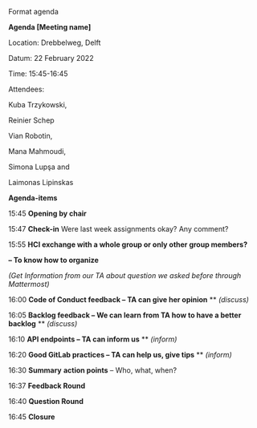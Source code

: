 
Format agenda


**Agenda [Meeting name]** 

Location: 		Drebbelweg, Delft

Datum: 		22 February 2022

Time: 		15:45-16:45

Attendees:		

Kuba Trzykowski, 

Reinier Schep 

Vian Robotin, 

Mana Mahmoudi, 

Simona Lupşa and

Laimonas Lipinskas



**Agenda-items** 

15:45				**Opening by chair**

15:47				**Check-in** Were last week assignments okay? Any comment?

15:55				**HCI exchange with a whole group or only other group members?**

**– To know how to organize**

*(Get Information from our TA about question we asked before through Mattermost)*

16:00				**Code of Conduct feedback – TA can give her opinion**
**
*(discuss)*

16:05				**Backlog feedback – We can learn from TA how to have a better 					backlog**
**
*(discuss)*

16:10				**API endpoints – TA can inform us**
**
*(inform)*



16:20				**Good GitLab practices – TA can help us, give tips**
**
*(inform)*

16:30				**Summary** **action points** – Who, what, when?

16:37				**Feedback Round**

16:40				**Question Round**

16:45				**Closure**

